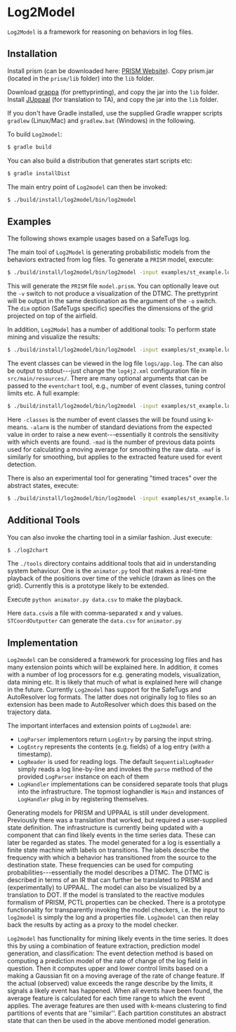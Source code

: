# Log2Model
`Log2Model` is a framework for reasoning on behaviors in log files.

## Installation 
Install prism (can be downloaded here: [PRISM Website](http://www.prismmodelchecker.org/download.php)). Copy prism.jar (located in the `prism/lib` folder) into the `lib` folder.

Download [grappa](http://www2.research.att.com/~john/Grappa/grappa.tgz) (for prettyprinting), and copy the jar into the `lib` folder.
Install [JUppaal](https://github.com/ksluckow/JUppaal) (for translation to TA), and copy the jar into the `lib` folder.

If you don't have Gradle installed, use the supplied Gradle wrapper scripts `gradlew` (Linux/Mac) and `gradlew.bat` (Windows) in the following.

To build `Log2model`:
```bash
$ gradle build
```
You can also build a distribution that generates start scripts etc:
```bash
$ gradle installDist
```
The main entry point of `Log2model` can then be invoked: 
```bash
$ ./build/install/log2model/bin/log2model
```

## Examples
The following shows example usages based on a SafeTugs log.

The main tool of `Log2Model` is generating probabilistic models from the behaviors extracted from log files. To generate a `PRISM` model, execute:
```bash
$ ./build/install/log2model/bin/log2model -input examples/st_example.log -type st -tool model -m prism -o ./ -v -dim 2x2
```
This will generate the `PRISM` file `model.prism`. You can optionally leave out the `-v` switch to not produce a visualization of the DTMC. The prettyprint will be output in the same destionation as the argument of the `-o` switch. The `dim` option (SafeTugs specific) specifies the dimensions of the grid projected on top of the airfield.

In addition, `Log2Model` has a number of additional tools:
To perform state mining and visualize the results:
```bash
$ ./build/install/log2model/bin/log2model -input examples/st_example.log -type st -tool eventclass -field speed -flightname FL1
```

The event classes can be viewed in the log file `logs/app.log`. The can also be output to stdout---just change the `log4j2.xml` configuration file in `src/main/resources/`. There are many optional arguments that can be passed to the `eventchart` tool, e.g., number of event classes, tuning control limits etc. A full example:
```bash
$ ./build/install/log2model/bin/log2model -input examples/st_example.log -type st -tool eventclass -classes 6 -alarm 3 -mad 2 -maf 3 -field speed -flightname FL1
```
Here `-classes` is the number of event classes the will be found using k-means. `-alarm` is the number of standard deviations from the expected value in order to raise a new event---essentially it controls the sensitivity with which events are found. `-mad` is the number of previous data points used for calculating a moving average for smoothing the raw data. `-maf` is similarly for smoothing, but applies to the extracted feature used for event detection.

There is also an experimental tool for generating "timed traces" over the abstract states, execute:
```bash
$ ./build/install/log2model/bin/log2model -input examples/st_example.log -type st -tool traces -o ./timed_traces.txt -dim 2x2
```

## Additional Tools
You can also invoke the charting tool in a similar fashion. Just execute:
```bash
$ ./log2chart
```

The `./tools` directory contains additional tools that aid in understanding system behaviour. 
One is the `animator.py` tool that makes a real-time playback of the positions over time of the vehicle (drawn as lines on the grid). Currently this is a prototype likely to be extended.

Execute `python animator.py data.csv` to make the playback.

Here `data.csv`is a file with comma-separated x and y values.
`STCoordOutputter` can generate the `data.csv` for `animator.py`

## Implementation
`Log2model` can be considered a framework for processing log files and has many extension points which will be explained here. In addition, it comes with a number of log processors for e.g. generating models, visualization, data mining etc.
It is likely that much of what is explained here will change in the future.
Currently `Log2model` has support for the SafeTugs and AutoResolver log formats. The latter does not originally log to files so an extension has been made to AutoResolver which does this based on the trajectory data.

The important interfaces and extension points of `Log2model` are:
* `LogParser` implementors return `LogEntry` by parsing the input string.
* `LogEntry` represents the contents (e.g. fields) of a log entry (with a timestamp).
* `LogReader` is used for reading logs. The default `SequentialLogReader` simply reads a log line-by-line and invokes the `parse` method of the provided `LogParser` instance on each of them
* `LogHandler` implementations can be considered separate tools that plugs into the infrastructure. The topmost loghandler is `Main` and instances of `LogHandler` plug in by registering themselves.

Generating models for PRISM and UPPAAL is still under development. Previously there was a translation that worked, but required a user-supplied state definition. The infrastructure is currently being updated with a component that can find likely events in the time series data. These can later be regarded as states.
The model generated for a log is essentially a finite state machine with labels on transitions. The labels describe the frequency with which a behavior has transitioned from the source to the destination state. These frequencies can be used for computing probabilities---essentially the model describes a DTMC. The DTMC is described in terms of an IR that can further be translated to PRISM and (experimentally) to UPPAAL. The model can also be visualized by a translation to DOT. If the model is translated to the reactive modules formalism of PRISM, PCTL properties can be checked. There is a prototype functionality for transparently invoking the model checkers, i.e. the input to `log2model` is simply the log and a properties file. `Log2model` can then relay back the results by acting as a proxy to the model checker.

`Log2model` has functionality for mining likely events in the time series. It does this by using a combination of feature extraction, prediction model generation, and classification: The event detection method is based on computing a prediction model of the rate of change of the log field in question. Then it computes upper and lower control limits based on a making a Gaussian fit on a moving average of the rate of change feature. If the actual (observed) value exceeds the range describe by the limits, it signals a likely event has happened.
When all events have been found, the average feature is calculated for each time range to which the event applies. The average features are then used with k-means clustering to find partitions of events that are ''similar''. Each partition constitutes an abstract state that can then be used in the above mentioned model generation. 
